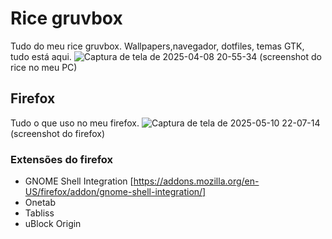 # Rice gruvbox
Tudo do meu rice gruvbox. Wallpapers,navegador, dotfiles, temas GTK, tudo está aqui.
![Captura de tela de 2025-04-08 20-55-34](https://github.com/user-attachments/assets/722f78e2-ffe8-482e-be60-aad275725f70) (screenshot do rice no meu PC)
## Firefox
Tudo o que uso no meu firefox.
![Captura de tela de 2025-05-10 22-07-14](https://github.com/user-attachments/assets/af4a81ef-0218-43a1-88cf-eea30e65a2ad) (screenshot do firefox)
### Extensões do firefox
- GNOME Shell Integration [https://addons.mozilla.org/en-US/firefox/addon/gnome-shell-integration/]
- Onetab
- Tabliss
- uBlock Origin
